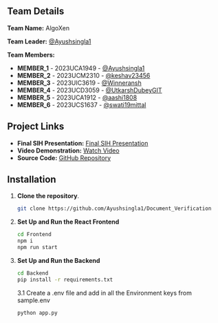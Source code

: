 ## Team Details

**Team Name:** AlgoXen

**Team Leader:** [@Ayushsingla1](https://github.com/Ayushsingla1)

**Team Members:**

- **MEMBER_1** - 2023UCA1949 - [@Ayushsingla1](https://github.com/Ayushsingla1)
- **MEMBER_2** - 2023UCM2310 - [@keshav23456](https://github.com/keshav23456)
- **MEMBER_3** - 2023UIC3619 - [@Winneransh](https://github.com/Winneransh)
- **MEMBER_4** - 2023UCD3059 - [@UtkarshDubeyGIT](https://github.com/UtkarshDubeyGIT)
- **MEMBER_5** - 2023UCA1912 - [@aashi1808](https://github.com/aashi1808)
- **MEMBER_6** - 2023UCS1637 - [@swati19mittal](https://github.com/swati19mittal)


## Project Links

- **Final SIH Presentation:** [Final SIH Presentation](https://drive.google.com/file/d/1XAOR1d0Luh8yVpm1Iwb-zBkJuMZx-yrK/view?usp=sharing)
- **Video Demonstration:** [Watch Video](https://drive.google.com/file/d/1K3ngkbb3vuEBvumv4uZAcITAgU4wL569/view?usp=sharing)
- **Source Code:** [GitHub Repository](https://github.com/Ayushsingla1/Document_Verification)


## Installation

1. **Clone the repository**.
    ```bash
   git clone https://github.com/Ayushsingla1/Document_Verification
   ```

2. **Set Up and Run the React Frontend**
   ```bash
   cd Frontend
   npm i
   npm run start
   ```
3. **Set Up and Run the Backend**
   ```bash
   cd Backend
   pip install -r requirements.txt
   ```
   3.1 Create a .env file and add in all the Environment keys from sample.env
   ```bash
   python app.py
   ```
